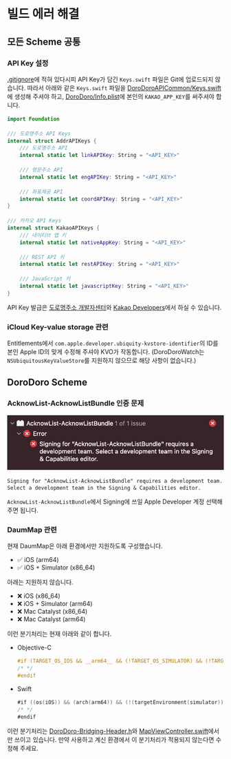 # 빌드 에러 해결

## 모든 Scheme 공통

### API Key 설정

[.gitignore](../.gitignore)에 적혀 있다시피 API Key가 담긴 `Keys.swift` 파일은 Git에 업로드되지 않습니다. 따라서 아래와 같은 `Keys.swift` 파일을 [DoroDoroAPICommon/Keys.swift](DoroDoroAPICommon)에 생성해 주셔야 하고, [DoroDoro/Info.plist](DoroDoro/Info.plist)에 본인의 `KAKAO_APP_KEY`를 써주셔야 합니다.

```swift
import Foundation

/// 도로명주소 API Keys
internal struct AddrAPIKeys {
    /// 도로명주소 API
    internal static let linkAPIKey: String = "<API_KEY>"
    
    /// 영문주소 API
    internal static let engAPIKey: String = "<API_KEY>"
    
    /// 좌표제공 API
    internal static let coordAPIKey: String = "<API_KEY>"
}

/// 카카오 API Keys
internal struct KakaoAPIKeys {
    /// 네이티브 앱 키
    internal static let nativeAppKey: String = "<API_KEY>"
    
    /// REST API 키
    internal static let restAPIKey: String = "<API_KEY>"
    
    /// JavaScript 키
    internal static let javascriptKey: String = "<API_KEY>"
}
```

API Key 발급은 [도로명주소 개발자센터](https://www.juso.go.kr/addrlink/main.do?cPath=99MM)와 [Kakao Developers](https://developers.kakao.com)에서 하실 수 있습니다.

### iCloud Key-value storage 관련

Entitlements에서 `com.apple.developer.ubiquity-kvstore-identifier`의 ID를 본인 Apple ID의 맞게 수정해 주셔야 KVO가 작동합니다. (DoroDoroWatch는 `NSUbiquitousKeyValueStore`를 지원하지 않으므로 해당 사항이 없습니다.)

## DoroDoro Scheme

### AcknowList-AcknowListBundle 인증 문제

![](../images/1.png)

```
Signing for "AcknowList-AcknowListBundle" requires a development team. Select a development team in the Signing & Capabilities editor.
```

`AcknowList-AcknowListBundle`에서 Signing에 쓰일 Apple Developer 계정 선택해주면 됩니다.

### DaumMap 관련

현재 DaumMap은 아래 환경에서만 지원하도록 구성했습니다.

- ✅ iOS (arm64)
- ✅ iOS + Simulator (x86_64)

아래는 지원하지 않습니다.

- ❌ iOS (x86_64)
- ❌ iOS + Simulator (arm64)
- ❌ Mac Catalyst (x86_64)
- ❌ Mac Catalyst (arm64)

이런 분기처리는 현재 아래와 같이 합니다.

- Objective-C

  ```objective-c
  #if (TARGET_OS_IOS && __arm64__ && (!TARGET_OS_SIMULATOR) && (!TARGET_OS_UIKITFORMAC)) || (TARGET_OS_SIMULATOR && (__x86_64__))
  /* */
  #endif
  ```

- Swift

  ```swift
  #if ((os(iOS)) && (arch(arm64)) && (!(targetEnvironment(simulator))) && (!targetEnvironment(macCatalyst))) || ((targetEnvironment(simulator) && (arch(x86_64))))
  /* */
  #endif
  ```

이런 분기처리는 [DoroDoro-Bridging-Header.h](DoroDoro/DoroDoro-Bridging-Header.h)와 [MapViewController.swift](DoroDoro/View/Map/MapViewController.swift)에서만 쓰이고 있습니다. 만약 사용하고 계신 환경에서 이 분기처리가 적용되지 않는다면 수정해 주세요.

